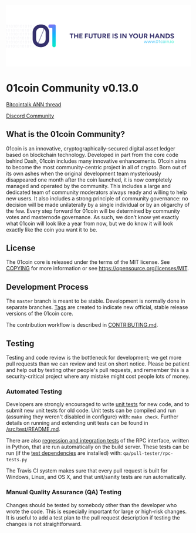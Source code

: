 ![ZeroOne](doc/splash.png)

01coin Community v0.13.0
==================================

[Bitcointalk ANN thread](https://bitcointalk.org/index.php?topic=3457534.0)

[Discord Community](https://discord.gg/ad6MFkU)

What is the 01coin Community?
----------------

01coin is an innovative, cryptographically-secured digital asset ledger based on blockchain technology. Developed in part from the core code behind Dash, 01coin includes many innovative enhancements. 01coin aims to become the most community-centric project in all of crypto. Born out of its own ashes when the original development team mysteriously disappeared one month after the coin launched, it is now completely managed and operated by the community. This includes a large and dedicated team of community moderators always ready and willing to help new users. It also includes a strong principle of community governance: no decision will be made unilaterally by a single individual or by an oligarchy of the few. Every step forward for 01coin will be determined by community votes and masternode governance. As such, we don’t know yet exactly what 01coin will look like a year from now, but we do know it will look exactly like the coin you want it to be.



License
-------

The 01coin core is released under the terms of the MIT license. See [COPYING](COPYING) for more
information or see https://opensource.org/licenses/MIT.

Development Process
-------------------

The `master` branch is meant to be stable. Development is normally done in separate branches.
[Tags](https://github.com/zocteam/zeroonecoin/tags) are created to indicate new official,
stable release versions of the 01coin core.

The contribution workflow is described in [CONTRIBUTING.md](CONTRIBUTING.md).

Testing
-------

Testing and code review is the bottleneck for development; we get more pull
requests than we can review and test on short notice. Please be patient and help out by testing
other people's pull requests, and remember this is a security-critical project where any mistake might cost people
lots of money.

### Automated Testing

Developers are strongly encouraged to write [unit tests](src/test/README.md) for new code, and to
submit new unit tests for old code. Unit tests can be compiled and run
(assuming they weren't disabled in configure) with: `make check`. Further details on running
and extending unit tests can be found in [/src/test/README.md](/src/test/README.md).

There are also [regression and integration tests](/qa) of the RPC interface, written
in Python, that are run automatically on the build server.
These tests can be run (if the [test dependencies](/qa) are installed) with: `qa/pull-tester/rpc-tests.py`

The Travis CI system makes sure that every pull request is built for Windows, Linux, and OS X, and that unit/sanity tests are run automatically.

### Manual Quality Assurance (QA) Testing

Changes should be tested by somebody other than the developer who wrote the
code. This is especially important for large or high-risk changes. It is useful
to add a test plan to the pull request description if testing the changes is
not straightforward.
